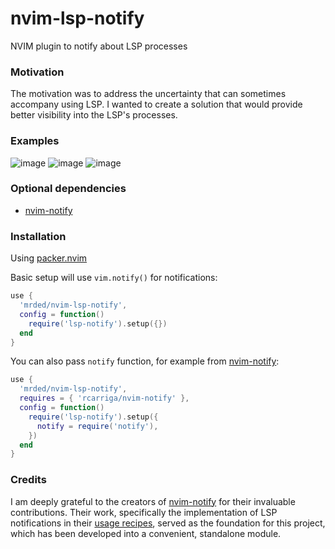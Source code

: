 # nvim-lsp-notify

NVIM plugin to notify about LSP processes

### Motivation 

The motivation was to address the uncertainty that can sometimes accompany using LSP. 
I wanted to create a solution that would provide better visibility into the LSP's processes.

### Examples
![image](https://user-images.githubusercontent.com/347098/212483632-d8a4a6d7-320e-4002-b263-6e736ac83c1d.png)
![image](https://user-images.githubusercontent.com/347098/212483720-e6c7b782-1aa1-49ad-b45a-8502b2b9cbf5.png)
![image](https://user-images.githubusercontent.com/347098/212483653-e1fb1f5a-5826-400a-b79e-cba754e4fe2e.png)

### Optional dependencies

- [nvim-notify](https://github.com/rcarriga/nvim-notify)

### Installation

Using [packer.nvim](https://github.com/wbthomason/packer.nvim)

Basic setup will use `vim.notify()` for notifications:
```lua
use {
  'mrded/nvim-lsp-notify',
  config = function()
    require('lsp-notify').setup({})
  end
}
```

You can also pass `notify` function, for example from [nvim-notify](https://github.com/rcarriga/nvim-notify):
```lua
use {
  'mrded/nvim-lsp-notify',
  requires = { 'rcarriga/nvim-notify' },
  config = function()
    require('lsp-notify').setup({
      notify = require('notify'),
    })
  end
}
```

### Credits

I am deeply grateful to the creators of [nvim-notify](https://github.com/rcarriga/nvim-notify) for their invaluable contributions.
Their work, specifically the implementation of LSP notifications in their [usage recipes](https://github.com/rcarriga/nvim-notify/wiki/Usage-Recipes/#progress-updates), served as the foundation for this project, which has been developed into a convenient, standalone module.
